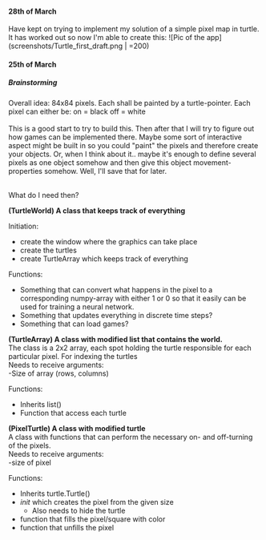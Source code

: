 <h4>28th of March</h4>
Have kept on trying to implement my solution of a simple pixel map in turtle.  
It has worked out so now I'm able to create this:
![Pic of the app](screenshots/Turtle_first_draft.png | =200)


<h4>25th of March</h4>
<h5>Brainstorming</h5>
Overall idea:
84x84 pixels.
Each shall be painted by a turtle-pointer.
Each pixel can either be: on = black    off = white
<br><br>
This is a good start to try to build this. Then after that I will try to figure out how games can be implemented there.
Maybe some sort of interactive aspect might be built in so you could "paint" the pixels and therefore create your objects. Or, when I think about it.. maybe it's enough to define several pixels as one object somehow and then give this object movement-properties somehow. Well, I'll save that for later.
<br><br>


What do I need then?

**(TurtleWorld) A class that keeps track of everything**  

Initiation:  
- create the window where the graphics can take place
- create the turtles
- create TurtleArray which keeps track of everything


Functions:
- Something that can convert what happens in the pixel to a corresponding numpy-array with either 1 or 0 so that it easily can be used for training a neural network.
- Something that updates everything in discrete time steps?
- Something that can load games?

**(TurtleArray) A class with modified list that contains the world.**
<br>The class is a 2x2 array, each spot holding the turtle responsible for each particular pixel. For indexing the turtles  
Needs to receive arguments:  
-Size of array (rows, columns)  
  
  
Functions:
- Inherits list()
- Function that access each turtle

**(PixelTurtle) A class with modified turtle**  
A class with functions that can perform the necessary on- and off-turning of the pixels.  
Needs to receive arguments:  
-size of pixel  
  
Functions:

- Inherits turtle.Turtle()
- _init_ which creates the pixel from the given size
  - Also needs to hide the turtle
- function that fills the pixel/square with color
- function that unfills the pixel
